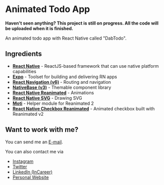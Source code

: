 # Animated Todo App

**Haven't seen anything? This project is still on progress. All the code will be uploaded when it is finished.**

An animated todo app with React Native called "DabTodo".

## Ingredients

- [**React Native**](https://reactnative.dev/) - 
  ReactJS-based framework that can use native platform capabilities
- [**Expo**](https://expo.dev/) - 
  Toolset for building and delivering RN apps
- [**React Navigation (v6)**](https://reactnavigation.org/) - 
  Routing and navigation
- [**NativeBase (v3)**](https://nativebase.io/) - 
  Themable component library
- [**React Native Reanimated**](https://github.com/software-mansion/react-native-reanimated/) - 
  Animations
- [**React Native SVG**](https://github.com/react-native-svg/react-native-svg) - 
  Drawing SVG
- [**Moti**](https://moti.fyi/) - 
  Helper module for Reanimated 2
- [**React Native Checkbox Reanimated**](https://github.com/craftzdog/react-native-checkbox-reanimated) - 
  Animated checkbox built with Reanimated v2

## Want to work with me?

You can send me an [E-mail](mailto:dieboldhan123@gmail.com).

You can also contact me via 
- [Instagram](https://www.instagram.com/dabaz_luvs_hot_girls/)
- [Twitter](https://twitter.com/dab_az/)
- [LinkedIn (InCareer)](https://www.linkedin.cn/incareer/in/diebold-dai-816814177)
- [Personal Website](https://dabaz.vercel.app)
